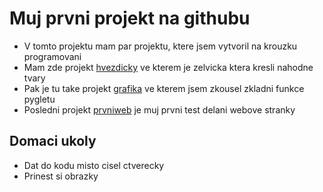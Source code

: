 # Muj prvni projekt na githubu

- V tomto projektu mam par projektu, ktere jsem vytvoril na krouzku programovani
- Mam zde projekt [hvezdicky](./hvedicky) ve kterem je zelvicka ktera kresli nahodne tvary
- Pak je tu take projekt [grafika](./grafika) ve kterem jsem zkousel zkladni funkce pygletu
- Posledni projekt [prvniweb](./Prvni_web) je muj prvni test delani webove stranky

## Domaci ukoly

- Dat do kodu misto cisel ctverecky
- Prinest si obrazky
